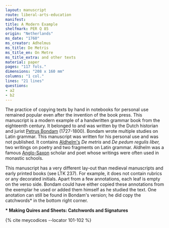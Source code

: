 ```yaml
---
layout: manuscript
route: liberal-arts-education
manifest: 
title: A Modern Example
shelfmark: PER Q 85
origin: "Netherlands"
ms_date: "1760"
ms_creator: Adhelmus
ms_title: De Metris
ms_title_en: On Metre
ms_title_extra: and other texts
material: paper
pages: "117 fols."
dimensions: "208 x 160 mm"
columns: "1 col."
lines: "21 lines"
questions:
- a2
- b2
---
```


The practice of copying texts by hand in notebooks for personal use
remained popular even after the invention of the book press. This
manuscript is a modern example of a handwritten grammar book from the
eighteenth century. It belonged to and was written by the Dutch
historian and jurist [Petrus Bondam](http://resources.huygens.knaw.nl/bwn1880-2000/lemmata/bwn2/bondam)
(1727-1800). Bondam wrote multiple studies on Latin grammar. This
manuscript was written for his personal use and was not published. It
contains [Aldhelm\'s](https://en.wikipedia.org/wiki/Aldhelm) *De metris*
and *De pedum regulis liber,* two writings on poetry and two fragments
on Latin grammar. Aldhelm was a famous
[Anglo-Saxon](https://en.wikipedia.org/wiki/Anglo-Saxons) scholar and
poet whose writings were often used in monastic schools.

This manuscript has a very different lay-out than medieval manuscripts
and early printed books (see LTK 237). For example, it does not contain
rubrics or any decorated initials. Apart from a few annotations, each
leaf is empty on the verso side. Bondam could have either copied these
annotations from the exemplar he used or added them himself as he
studied the text. One anotation can still be found in Bondam's version;
he did copy the catchwords\* in the bottom right corner.

**\* Making Quires and Sheets: Catchwords and Signatures**

{% cite meycodices --locator 101-102 %}